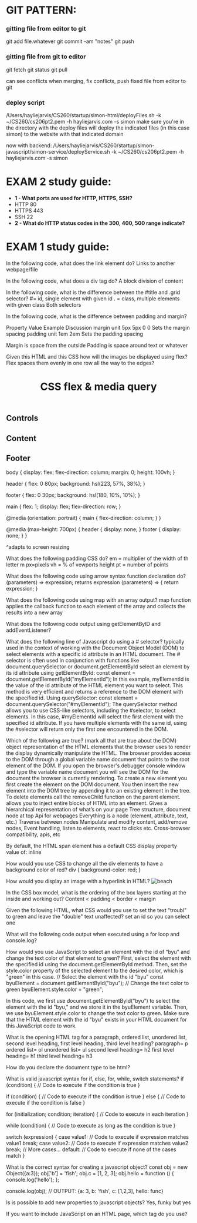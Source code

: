 # GIT PATTERN:
### gitting file from editor to git
git add file.whatever
git commit -am "notes"
git push

### gitting file from git to editor
git fetch
git status
git pull

can see conflicts when merging, fix conflicts, push fixed file from editor to git

### deploy script
/Users/hayliejarvis/CS260/startup/simon-html/deployFiles.sh -k ~/CS260/cs206pt2.pem -h hayliejarvis.com -s simon
make sure you're in the directory with the deploy files
will deploy the indicated files (in this case simon) to the website with that indicated domain

now with backend:
/Users/hayliejarvis/CS260/startup/simon-javascript/simon-service/deployService.sh -k ~/CS260/cs206pt2.pem -h hayliejarvis.com -s simon

# EXAM 2 study guide:
+ **1 - What ports are used for HTTP, HTTPS, SSH?** 
+ HTTP  80
+ HTTPS  443
+ SSH  22
+ **2 - What do HTTP status codes in the 300, 400, 500 range indicate?**



# EXAM 1 study guide:
In the following code, what does the link element do?
Links to another webpage/file

In the following code,  what does a div tag do?
A block division of content

In the following code, what is the difference between the #title and .grid selector?
#= id, single element with given id
. = class, multiple elements with given class
Both selectors

In the following code, what is the difference between padding and margin?

Property Value Example      Discussion
margin   unit  5px 5px 0 0  Sets the margin spacing
padding  unit  1em 2em      Sets the padding spacing

Margin is space from the outside 
Padding is space around text or whatever

Given this HTML and this CSS how will the images be displayed using flex?
Flex spaces them evenly in one row all the way to the edges?
<body>
  <header>
    <h1>CSS flex &amp; media query</h1>
  </header>
  <main>
    <section>
      <h2>Controls</h2>
    </section>
    <section>
      <h2>Content</h2>
    </section>
  </main>
  <footer>
    <h2>Footer</h2>
  </footer>
</body>

body {
  display: flex;
  flex-direction: column;
  margin: 0;
  height: 100vh;
}

header {
  flex: 0 80px;
  background: hsl(223, 57%, 38%);
}

footer {
  flex: 0 30px;
  background: hsl(180, 10%, 10%);
}

main {
  flex: 1;
  display: flex;
  flex-direction: row;
}

@media (orientation: portrait) {
  main {
    flex-direction: column;
  }
}

@media (max-height: 700px) {
  header {
    display: none;
  }
  footer {
    display: none;
  }
}

^adapts to screen resizing

What does the following padding CSS do?
em = multiplier of the width of th letter m
px=pixels
vh = % of vewports height
pt = number of points

What does the following code using arrow syntax function declaration do?
(parameters) => expression; returns expression
(parameters) => {
return expression;
}

What does the following code using map with an array output?
map function applies the callback function to each element of the array and collects the results into a new array

What does the following code output using getElementByID and addEventListener?

What does the following line of Javascript do using a # selector?
typically used in the context of working with the Document Object Model (DOM) to select elements with a specific id attribute in an HTML document. The # selector is often used in conjunction with functions like document.querySelector or document.getElementById
select an element by its id attribute using getElementById:
const element = document.getElementById("myElementId");
In this example, myElementId is the value of the id attribute of the HTML element you want to select. This method is very efficient and returns a reference to the DOM element with the specified id.
Using querySelector:
const element = document.querySelector("#myElementId");
The querySelector method allows you to use CSS-like selectors, including the #selector, to select elements. In this case, #myElementId will select the first element with the specified id attribute.
If you have multiple elements with the same id, using the #selector will return only the first one encountered in the DOM.

Which of the following are true? (mark all that are true about the DOM)
object representation of the HTML elements that the browser uses to render the display
dynamically manipulate the HTML.
The browser provides access to the DOM through a global variable name document that points to the root element of the DOM. If you open the browser's debugger console window and type the variable name document you will see the DOM for the document the browser is currently rendering.
To create a new element you first create the element on the DOM document. You then insert the new element into the DOM tree by appending it to an existing element in the tree.
To delete elements call the removeChild function on the parent element.
allows you to inject entire blocks of HTML into an element.
Gives a hierarchical representation of what’s on your page
Tree structure, document node at top
Api for webpages
Everything is a node (element, attribute, text, etc.)
Traverse between nodes
Manipulate and modify content, add/remove nodes,
Event handling, listen to elements, react to clicks etc.
Cross-browser compatibility, apis, etc

By default, the HTML span element has a default CSS display property value of: 
inline

How would you use CSS to change all the div elements to have a background color of red?
div { background-color: red; }

How would you display an image with a hyperlink in HTML?
<img alt="beach" src="https://images.pexels.com/photos/21787/pexels-photo.jpg?w=600&h=300" />

In the CSS box model, what is the ordering of the box layers starting at the inside and working out?
Content < padding < border < margin

Given the following HTML, what CSS would you use to set the text "troubl" to green and leave the "double" text unaffected?
set an id so you can select one

What will the following code output when executed using a for loop and console.log?

How would you use JavaScript to select an element with the id of “byu” and change the text color of that element to green?
First, select the element with the specified id using the document.getElementById method.
Then, set the style.color property of the selected element to the desired color, which is "green" in this case.
// Select the element with the id "byu"
const byuElement = document.getElementById("byu");
// Change the text color to green
byuElement.style.color = "green";

In this code, we first use document.getElementById("byu") to select the element with the id "byu," and we store it in the byuElement variable. Then, we use byuElement.style.color to change the text color to green.
Make sure that the HTML element with the id "byu" exists in your HTML document for this JavaScript code to work.


What is the opening HTML tag for a paragraph, ordered list, unordered list, second level heading, first level heading, third level heading?
paragraph= p
ordered list= ol
unordered list= ul
second level heading= h2
first level heading= h1
third level heading= h3

How do you declare the document type to be html?
<!DOCTYPE html>

What is valid javascript syntax for if, else, for, while, switch statements?
if (condition) { // Code to execute if the condition is true }

if (condition) { // Code to execute if the condition is true } else { // Code to execute if the condition is false }

for (initialization; condition; iteration) { // Code to execute in each iteration }

while (condition) { // Code to execute as long as the condition is true }

switch (expression) { case value1: 
// Code to execute if expression matches value1 
break; 
case value2: 
// Code to execute if expression matches value2 
break; 
// More cases... 
default: 
// Code to execute if none of the cases match }

What is the correct syntax for creating a javascript object?
const obj = new Object({a:3});
obj['b'] = 'fish';
obj.c = [1, 2, 3];
obj.hello = function () {
  console.log('hello');
};

console.log(obj);
// OUTPUT: {a: 3, b: 'fish', c: [1,2,3], hello: func}


Is is possible to add new properties to javascript objects?
Yes, funky but yes

If you want to include JavaScript on an HTML page, which tag do you use?
<script>

Given the following HTML, what JavaScript could you use to set the text "animal" to "crow" and leave the "fish" text unaffected?
Know how to get a particular tag in the DOM and change it

Which of the following correctly describes JSON?
JSON provides a simple, and yet effective way, to share and store data. By design JSON is easily convertible to, and from, JavaScript objects. This make it a very convenient data format when working with web technologies. Because of its simplicity, standardization, and compatibility with JavaScript, JSON has become one of the world's most popular data formats.

What does the console command chmod, pwd, cd, ls, vim, nano, mkdir, mv, rm, man, ssh, ps, wget, sudo  do?
chmod= change the permissions (read, write, execute) of files
pwd= print working directory
cd= change directory
ls= list files in current directory
vim= command line text editor, advanced
nano= text editor, beginner friendly
mkdir= make directory
mv= move (or rename) files/directories
rm= remove files/directories
man= access manual pages/documentation for commands
ssh= establish a secure shell connection to a remote server or computer. It allows you to log in remotely and execute commands on the remote machine
ps= list the currently running processes on your system. It provides information about the processes, their process IDs (PIDs), and resource usage
wget= download files from the internet. You can specify a URL, and "wget" will retrieve the file and save it to your local system
sudo= execute commands with superuser or administrative privileges. It's often used for system maintenance and configuration tasks

Which of the following console command creates a remote shell session?
ssh

Which of the following is true when the -la parameter is specified for the ls console command?
Long list for all files (l = long, a = all)
see a detailed list that includes all files and directories in the current directory, including hidden ones, along with additional information like permissions and ownership

Which of the following is true for the domain name banana.fruit.bozo.click, which is the top level domain, which is a subdomain, which is a root domain?
Bozo.click = root domain, others are subdomains
Top level = click

Is a web certificate is necessary to use HTTPS.
Yes
Know how to make connection with secure shell, public keys and private keys, encryptions, review that whole process
Yes, a web certificate, specifically an SSL/TLS certificate, is necessary to use HTTPS (Hypertext Transfer Protocol Secure) on a website. HTTPS is the secure version of HTTP, and it provides data encryption and authentication to ensure the confidentiality and integrity of data exchanged between a web server and a user's web browser.
An SSL/TLS certificate is essential for the following reasons:
Data Encryption: An SSL/TLS certificate encrypts the data transferred between a web server and a user's browser. This encryption prevents unauthorized parties from intercepting and reading the data, ensuring the privacy and security of sensitive information, such as login credentials, credit card numbers, and personal data.
Authentication: SSL/TLS certificates are issued by trusted Certificate Authorities (CAs). When a user's browser connects to a website with a valid SSL/TLS certificate, it verifies the identity of the website to ensure that it is the legitimate owner of the domain. This authentication helps protect users from phishing and man-in-the-middle attacks.
Search Engine Ranking: Many search engines, including Google, favor websites that use HTTPS and give them higher search rankings. Having an SSL/TLS certificate can improve your website's visibility in search results.
Browser Compatibility: Modern web browsers require HTTPS for certain features, such as geolocation and access to device hardware like cameras and microphones. Without HTTPS, your website may not work correctly in these browsers.
To enable HTTPS on your website, you need to obtain an SSL/TLS certificate from a trusted CA or through your hosting provider, install it on your web server, and configure your server to use HTTPS. Many web hosting providers offer easy integration with SSL/TLS certificates, and some even provide free certificates through services like Let's Encrypt. This ensures that your website can securely deliver content and build trust with your users.


Can a DNS A record can point to an IP address or another A record.
Points to ip address, not another A
Route 53 aws interface, possible things to put into domains

Port 443, 80, 22 is reserved for which protocol?
443 = https
80 = http
22 = ssh

What will the following code using Promises output when executed?
pending - Currently running asynchronously
fulfilled - Completed successfully
rejected - Failed to complete
